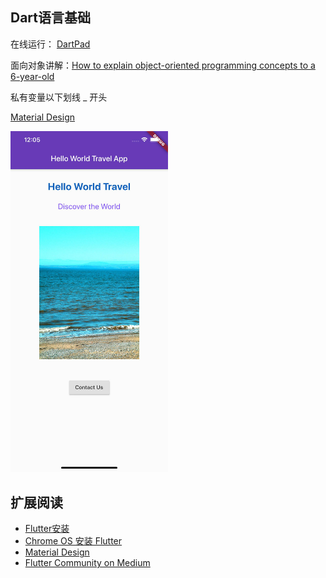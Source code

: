 ## Dart语言基础

在线运行： [DartPad](https://dartpad.dartlang.org/)

面向对象讲解：[How to explain object-oriented programming concepts to a 6-year-old](https://www.freecodecamp.org/news/object-oriented-programming-concepts-21bb035f7260/)


私有变量以下划线 _ 开头

[Material Design](https://material.io/)


<img src="../images/hello-world-travel.jpg" alt="Hello World Travel" width="50%" >

## 扩展阅读

* [Flutter安装](https://flutter.dev/docs/get-started/install)
* [Chrome OS 安装 Flutter](https://proandroiddev.com/flutter-development-on-a-pixelbook-dde984a3fc1e)
* [Material Design](https://material.io/)
* [Flutter Community on Medium](https://medium.com/flutter-community)